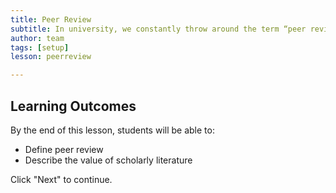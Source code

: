 ```yaml
---
title: Peer Review
subtitle: In university, we constantly throw around the term “peer review.” What does it mean, and why is it important? This lesson will show you why.
author: team
tags: [setup]
lesson: peerreview

---
```


## Learning Outcomes

By the end of this lesson, students will be able to:

* Define peer review
* Describe the value of scholarly literature

Click "Next" to continue.

